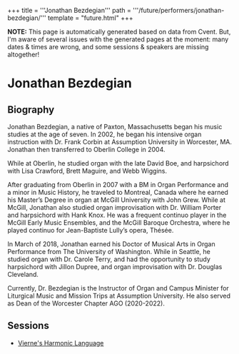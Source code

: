 +++
title = '''Jonathan Bezdegian'''
path = '''/future/performers/jonathan-bezdegian/'''
template = "future.html"
+++

<p class="todo">
<strong>NOTE:</strong> This page is automatically generated based on data from Cvent.
But, I'm aware of several issues with the generated pages at the moment:
many dates & times are wrong, and some sessions & speakers are missing altogether!
</p>

<h1>Jonathan Bezdegian</h1>
<h2>Biography</h2>
<p>Jonathan Bezdegian, a native of Paxton, Massachusetts began his music studies at the
age of seven. In 2002, he began his intensive organ instruction with Dr. Frank Corbin at
Assumption University in Worcester, MA. Jonathan then transferred to Oberlin College in 2004.

While at Oberlin, he studied organ with the late David Boe, and harpsichord with Lisa Crawford, Brett Maguire, and Webb Wiggins.

After graduating from Oberlin in 2007 with a BM in Organ Performance and a minor in
Music History, he traveled to Montreal, Canada where he earned his Master’s Degree in organ at McGill University with John Grew. While at McGill, Jonathan also studied organ improvisation with Dr. William Porter and harpsichord with Hank Knox. He was a frequent continuo player in the McGill Early Music Ensembles, and the McGill Baroque Orchestra, where he played continuo for Jean-Baptiste Lully’s opera, Thésée.

In March of 2018, Jonathan earned his Doctor of Musical Arts in Organ Performance
from The University of Washington. While in Seattle, he studied organ with Dr. Carole Terry,
and had the opportunity to study harpsichord with Jillon Dupree, and organ improvisation with Dr. Douglas Cleveland.

Currently, Dr. Bezdegian is the Instructor of Organ and Campus Minister for Liturgical
Music and Mission Trips at Assumption University. He also served as Dean of the Worcester
Chapter AGO (2020-2022).</p>
<h2>Sessions</h2>
<ul><li><a href="/future/sessions/vierne-s-harmonic-language/">Vierne's Harmonic Language</a></li>

